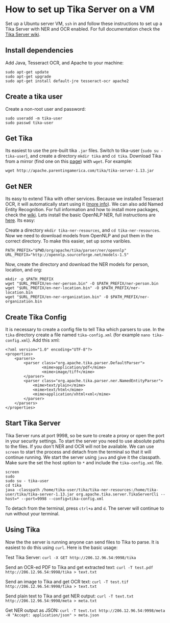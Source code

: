 # How to set up Tika Server on a VM

Set up a Ubuntu server VM, `ssh` in and follow these instructions to set up a Tika Server with NER and OCR enabled. For full documentation check the [Tika Server wiki](https://wiki.apache.org/tika/TikaJAXRS).

## Install dependencies

Add Java, Tesseract OCR, and Apache to your machine:

```
sudo apt-get update
sudo apt-get upgrade
sudo apt-get install default-jre tesseract-ocr apache2
```

## Create a tika user

Create a non-root user and password:

```
sudo useradd -m tika-user
sudo passwd tika-user
```

## Get Tika

Its easiest to use the pre-built tika `.jar` files. 
Switch to tika-user (`sudo su - tika-user`), and create a directory `mkdir tika` and `cd tika`.
Download Tika from a mirror (find one on this [page](https://tika.apache.org/download.html)) with `wget`.
For example: 
```
wget http://apache.parentingamerica.com/tika/tika-server-1.13.jar
```

## Get NER

Its easy to extend Tika with other services. Because we installed Tesseract OCR, it will automatically start using it ([more info](http://wiki.apache.org/tika/TikaOCR)). 
We can also add Named Entity Recognition. For full information and how to install more packages, check the [wiki](http://wiki.apache.org/tika/FrontPage#Named_Entity_Recognition_.28NER.29_support). 
Lets install the basic OpenNLP NER, full instructions are [here](http://wiki.apache.org/tika/TikaAndNER). Its easy:

Create a directory `mkdir tika-ner-resources`,  and `cd tika-ner-resources`.
Now we need to download models from OpenNLP and put them in the correct directory. To make this easier, set up some varibles. 
```
PATH_PREFIX="$PWD/org/apache/tika/parser/ner/opennlp"
URL_PREFIX="http://opennlp.sourceforge.net/models-1.5"
```
Now, create the directory and download the NER models for person, location, and org:
```
mkdir -p $PATH_PREFIX
wget "$URL_PREFIX/en-ner-person.bin" -O $PATH_PREFIX/ner-person.bin
wget "$URL_PREFIX/en-ner-location.bin" -O $PATH_PREFIX/ner-location.bin
wget "$URL_PREFIX/en-ner-organization.bin" -O $PATH_PREFIX/ner-organization.bin
```

## Create Tika Config

It is necessary to create a config file to tell Tika which parsers to use. 
In the `tika` directory create a file named `tika-config.xml` (for example `nano tika-config.xml`).
Add this xml:
```
<?xml version="1.0" encoding="UTF-8"?>
<properties>
    <parsers>
        <parser class="org.apache.tika.parser.DefaultParser">
                <mime>application/pdf</mime>
                <mime>image/tiff</mime>
        </parser>
        <parser class="org.apache.tika.parser.ner.NamedEntityParser">
            <mime>text/plain</mime>
            <mime>text/html</mime>
            <mime>application/xhtml+xml</mime>
        </parser>
    </parsers>
</properties>
```

## Start Tika Server

Tika Server runs at port 9998, so be sure to create a proxy or open the port in your security settings. 
To start the server you need to use absolute paths to the files. 
If you don't NER and OCR will not be available.
We can use `screen` to start the process and detach from the terminal so that it will continue running. 
We start the server using `java` and give it the classpath. 
Make sure the set the host option to `*` and include the `tika-config.xml` file. 

```
screen
sudo   
sudo su - tika-user 
cd tika 
java -classpath /home/tika-user/tika/tika-ner-resources:/home/tika-user/tika/tika-server-1.13.jar org.apache.tika.server.TikaServerCli --host=* --port=9998 --config=tika-config.xml
```
To detach from the terminal, press `ctrl+a` and `d`. The server will continue to run without your terminal. 

## Using Tika

Now the the server is running anyone can send files to Tika to parse. It is easiest to do this using `curl`. Here is the basic usage: 

Test Tika Server:
`curl -X GET http://206.12.96.54:9998/tika`

Send an OCR-ed PDF to Tika and get extracted text:
`curl -T test.pdf http://206.12.96.54:9998/tika > text.txt`

Send an image to Tika and get OCR text:
`curl -T test.tif http://206.12.96.54:9998/tika > text.txt`

Send plain text to Tika and get NER output:
`curl -T text.txt http://206.12.96.54:9998/meta > meta.txt`

Get NER output as JSON:
`curl -T text.txt http://206.12.96.54:9998/meta -H "Accept: application/json" > meta.json`
